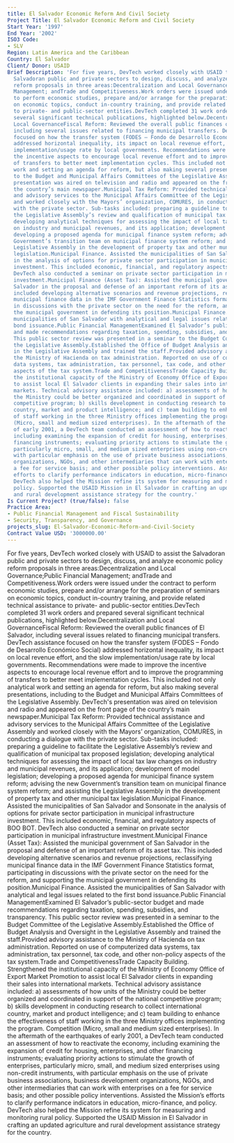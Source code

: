 ```yaml
---
title: El Salvador Economic Reform And Civil Society
Project Title: El Salvador Economic Reform and Civil Society
Start Year: '1997'
End Year: '2002'
ISO3 Code:
- SLV
Region: Latin America and the Caribbean
Country: El Salvador
Client/ Donor: USAID
Brief Description: 'For five years, DevTech worked closely with USAID to assist the
  Salvadoran public and private sectors to design, discuss, and analyze economic policy
  reform proposals in three areas:Decentralization and Local Governance;Public Financial
  Management; andTrade and Competitiveness.Work orders were issued under the contract
  to perform economic studies, prepare and/or arrange for the preparation of seminars
  on economic topics, conduct in-country training, and provide related technical assistance
  to private- and public-sector entities.DevTech completed 31 work orders and prepared
  several significant technical publications, highlighted below.Decentralization and
  Local GovernanceFiscal Reform: Reviewed the overall public finances of El Salvador,
  including several issues related to financing municipal transfers. DevTech assistance
  focused on how the transfer system (FODES – Fondo de Desarrollo Económico Social)
  addressed horizontal inequality, its impact on local revenue effort, and the slow
  implementation/usage rate by local governments. Recommendations were made to improve
  the incentive aspects to encourage local revenue effort and to improve the programming
  of transfers to better meet implementation cycles. This included not only analytical
  work and setting an agenda for reform, but also making several presentations, including
  to the Budget and Municipal Affairs Committees of the Legislative Assembly. DevTech''s
  presentation was aired on television and radio and appeared on the front page of
  the country’s main newspaper.Municipal Tax Reform: Provided technical assistance
  and advisory services to the Municipal Affairs Committee of the Legislative Assembly
  and worked closely with the Mayors’ organization, COMURES, in conducting a dialogue
  with the private sector. Sub-tasks included: preparing a guideline to facilitate
  the Legislative Assembly’s review and qualification of municipal tax proposed legislation;
  developing analytical techniques for assessing the impact of local tax law changes
  on industry and municipal revenues, and its application; development of model legislation;
  developing a proposed agenda for municipal finance system reform; advising the new
  Government’s transition team on municipal finance system reform; and assisting the
  Legislative Assembly in the development of property tax and other municipal tax
  legislation.Municipal Finance. Assisted the municipalities of San Salvador and Sonsonate
  in the analysis of options for private sector participation in municipal infrastructure
  investment. This included economic, financial, and regulatory aspects of BOO BOT.
  DevTech also conducted a seminar on private sector participation in municipal infrastructure
  investment.Municipal Finance (Asset Tax): Assisted the municipal government of San
  Salvador in the proposal and defense of an important reform of its asset tax. This
  included developing alternative scenarios and revenue projections, reclassifying
  municipal finance data in the IMF Government Finance Statistics format, participating
  in discussions with the private sector on the need for the reform, and supporting
  the municipal government in defending its position.Municipal Finance. Assisted the
  municipalities of San Salvador with analytical and legal issues related to the first
  bond issuance.Public Financial ManagementExamined El Salvador’s public-sector budget
  and made recommendations regarding taxation, spending, subsidies, and transparency.
  This public sector review was presented in a seminar to the Budget Committee of
  the Legislative Assembly.Established the Office of Budget Analysis and Oversight
  in the Legislative Assembly and trained the staff.Provided advisory assistance to
  the Ministry of Hacienda on tax administration. Reported on use of computerized
  data systems, tax administration, tax personnel, tax code, and other non-policy
  aspects of the tax system.Trade and CompetitivenessTrade Capacity Building. Strengthened
  the institutional capacity of the Ministry of Economy Office of Export Market Promotion
  to assist local El Salvador clients in expanding their sales into international
  markets. Technical advisory assistance included: a) assessments of how units of
  the Ministry could be better organized and coordinated in support of the national
  competitive program; b) skills development in conducting research to collect international
  country, market and product intelligence; and c) team building to enhance the effectiveness
  of staff working in the three Ministry offices implementing the program. Competition
  (Micro, small and medium sized enterprises). In the aftermath of the earthquakes
  of early 2001, a DevTech team conducted an assessment of how to reactivate the economy,
  including examining the expansion of credit for housing, enterprises, and other
  financing instruments; evaluating priority actions to stimulate the growth of enterprises,
  particularly micro, small, and medium sized enterprises using non-credit instruments,
  with particular emphasis on the use of private business associations, business development
  organizations, NGOs, and other intermediaries that can work with enterprises on
  a fee for service basis; and other possible policy interventions. Assisted the Mission’s
  efforts to clarify performance indicators in education, micro-finance, and policy.
  DevTech also helped the Mission refine its system for measuring and monitoring rural
  policy. Supported the USAID Mission in El Salvador in crafting an updated agriculture
  and rural development assistance strategy for the country.'
Is Current Project? (true/false): false
Practice Area:
- Public Financial Management and Fiscal Sustainability
- Security, Transparency, and Governance
projects_slug: El-Salvador-Economic-Reform-and-Civil-Society
Contract Value USD: '3000000.00'
---
```


For five years, DevTech worked closely with USAID to assist the Salvadoran public and private sectors to design, discuss, and analyze economic policy reform proposals in three areas:Decentralization and Local Governance;Public Financial Management; andTrade and Competitiveness.Work orders were issued under the contract to perform economic studies, prepare and/or arrange for the preparation of seminars on economic topics, conduct in-country training, and provide related technical assistance to private- and public-sector entities.DevTech completed 31 work orders and prepared several significant technical publications, highlighted below.Decentralization and Local GovernanceFiscal Reform: Reviewed the overall public finances of El Salvador, including several issues related to financing municipal transfers. DevTech assistance focused on how the transfer system (FODES – Fondo de Desarrollo Económico Social) addressed horizontal inequality, its impact on local revenue effort, and the slow implementation/usage rate by local governments. Recommendations were made to improve the incentive aspects to encourage local revenue effort and to improve the programming of transfers to better meet implementation cycles. This included not only analytical work and setting an agenda for reform, but also making several presentations, including to the Budget and Municipal Affairs Committees of the Legislative Assembly. DevTech's presentation was aired on television and radio and appeared on the front page of the country’s main newspaper.Municipal Tax Reform: Provided technical assistance and advisory services to the Municipal Affairs Committee of the Legislative Assembly and worked closely with the Mayors’ organization, COMURES, in conducting a dialogue with the private sector. Sub-tasks included: preparing a guideline to facilitate the Legislative Assembly’s review and qualification of municipal tax proposed legislation; developing analytical techniques for assessing the impact of local tax law changes on industry and municipal revenues, and its application; development of model legislation; developing a proposed agenda for municipal finance system reform; advising the new Government’s transition team on municipal finance system reform; and assisting the Legislative Assembly in the development of property tax and other municipal tax legislation.Municipal Finance. Assisted the municipalities of San Salvador and Sonsonate in the analysis of options for private sector participation in municipal infrastructure investment. This included economic, financial, and regulatory aspects of BOO BOT. DevTech also conducted a seminar on private sector participation in municipal infrastructure investment.Municipal Finance (Asset Tax): Assisted the municipal government of San Salvador in the proposal and defense of an important reform of its asset tax. This included developing alternative scenarios and revenue projections, reclassifying municipal finance data in the IMF Government Finance Statistics format, participating in discussions with the private sector on the need for the reform, and supporting the municipal government in defending its position.Municipal Finance. Assisted the municipalities of San Salvador with analytical and legal issues related to the first bond issuance.Public Financial ManagementExamined El Salvador’s public-sector budget and made recommendations regarding taxation, spending, subsidies, and transparency. This public sector review was presented in a seminar to the Budget Committee of the Legislative Assembly.Established the Office of Budget Analysis and Oversight in the Legislative Assembly and trained the staff.Provided advisory assistance to the Ministry of Hacienda on tax administration. Reported on use of computerized data systems, tax administration, tax personnel, tax code, and other non-policy aspects of the tax system.Trade and CompetitivenessTrade Capacity Building. Strengthened the institutional capacity of the Ministry of Economy Office of Export Market Promotion to assist local El Salvador clients in expanding their sales into international markets. Technical advisory assistance included: a) assessments of how units of the Ministry could be better organized and coordinated in support of the national competitive program; b) skills development in conducting research to collect international country, market and product intelligence; and c) team building to enhance the effectiveness of staff working in the three Ministry offices implementing the program. Competition (Micro, small and medium sized enterprises). In the aftermath of the earthquakes of early 2001, a DevTech team conducted an assessment of how to reactivate the economy, including examining the expansion of credit for housing, enterprises, and other financing instruments; evaluating priority actions to stimulate the growth of enterprises, particularly micro, small, and medium sized enterprises using non-credit instruments, with particular emphasis on the use of private business associations, business development organizations, NGOs, and other intermediaries that can work with enterprises on a fee for service basis; and other possible policy interventions. Assisted the Mission’s efforts to clarify performance indicators in education, micro-finance, and policy. DevTech also helped the Mission refine its system for measuring and monitoring rural policy. Supported the USAID Mission in El Salvador in crafting an updated agriculture and rural development assistance strategy for the country.
